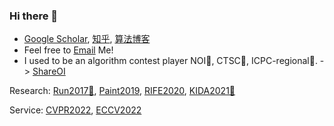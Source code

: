 ### Hi there 👋

- [Google Scholar](https://scholar.google.com/citations?user=zJEkaG8AAAAJ&hl=en), [知乎](https://www.zhihu.com/people/hzwer), [算法博客](http://hzwer.com)
- Feel free to [Email](mailto:hzwer@pku.edu.cn) Me!
- I used to be an algorithm contest player NOI🥈, CTSC🏅️, ICPC-regional🏅️. -> [ShareOI](https://github.com/hzwer/ShareOI) 

Research: [Run2017🥈](https://github.com/hzwer/NIPS2017-LearningToRun), [Paint2019](https://github.com/megvii-research/ICCV2019-LearningToPaint), [RIFE2020](https://github.com/hzwer/arXiv2021-RIFE), [KIDA2021🏅️](https://github.com/caozixuan/NeurIPS2021-ML4CO-KIDA)

Service: [CVPR2022](https://cvpr2022.thecvf.com), [ECCV2022](https://eccv2022.ecva.net/)

<!--
**hzwer/hzwer** is a ✨ _special_ ✨ repository because its `README.md` (this file) appears on your GitHub profile.

Here are some ideas to get you started:

- 🔭 I’m currently working on ...
- 🌱 I’m currently learning ...
- 👯 I’m looking to collaborate on ...
- 🤔 I’m looking for help with ...
- 💬 Ask me about ...
- 📫 How to reach me: ...
- 😄 Pronouns: ...
- ⚡ Fun fact: ...
-->
